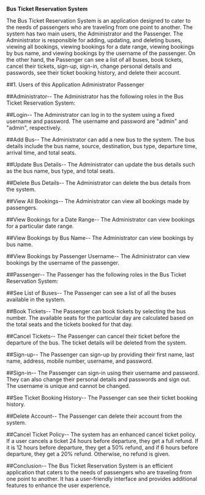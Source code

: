 **Bus Ticket Reservation System**

The Bus Ticket Reservation System is an application designed to cater to the needs of passengers who are traveling from one point to another. The system has two main users, the Administrator and the Passenger. The Administrator is responsible for adding, updating, and deleting buses, viewing all bookings, viewing bookings for a date range, viewing bookings by bus name, and viewing bookings by the username of the passenger. On the other hand, the Passenger can see a list of all buses, book tickets, cancel their tickets, sign-up, sign-in, change personal details and passwords, see their ticket booking history, and delete their account.

##1. Users of this Application
   Administrator
   Passenger
   
   
##Administrator--
        The Administrator has the following roles in the Bus Ticket Reservation System:

##Login--
         The Administrator can log in to the system using a fixed username and password. The username and password are "admin" and "admin", respectively.

##Add Bus--
         The Administrator can add a new bus to the system. The bus details include the bus name, source, destination, bus type, departure time, arrival time, and              total seats.

##Update Bus Details--
         The Administrator can update the bus details such as the bus name, bus type, and total seats.

##Delete Bus Details--
         The Administrator can delete the bus details from the system.

##View All Bookings--
         The Administrator can view all bookings made by passengers.

##View Bookings for a Date Range--
         The Administrator can view bookings for a particular date range.

##View Bookings by Bus Name--
         The Administrator can view bookings by bus name.

##View Bookings by Passenger Username--
         The Administrator can view bookings by the username of the passenger.

##Passenger--
         The Passenger has the following roles in the Bus Ticket Reservation System:

##See List of Buses--
         The Passenger can see a list of all the buses available in the system.

##Book Tickets--
         The Passenger can book tickets by selecting the bus number. The available seats for the particular day are calculated based on the total seats and the tickets          booked for that day.

##Cancel Tickets--
         The Passenger can cancel their ticket before the departure of the bus. The ticket details will be deleted from the system.

##Sign-up--
         The Passenger can sign-up by providing their first name, last name, address, mobile number, username, and password.

##Sign-in--
         The Passenger can sign-in using their username and password. They can also change their personal details and passwords and sign out. The username is unique             and cannot be changed.

##See Ticket Booking History--
         The Passenger can see their ticket booking history.

##Delete Account--
         The Passenger can delete their account from the system.


##Cancel Ticket Policy--
         The system has an enhanced cancel ticket policy. If a user cancels a ticket 24 hours before departure, they get a full refund. If it is 12 hours before                departure, they get a 50% refund, and if 6 hours before departure, they get a 20% refund. Otherwise, no refund is given.


##Conclusion--
         The Bus Ticket Reservation System is an efficient application that caters to the needs of passengers who are traveling from one point to another. It has a              user-friendly interface and provides additional features to enhance the user experience.
   
